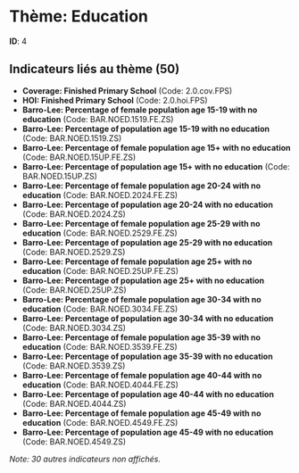 # Thème: Education

**ID**: 4

## Indicateurs liés au thème (50)

- **Coverage: Finished Primary School** (Code: 2.0.cov.FPS)
- **HOI: Finished Primary School** (Code: 2.0.hoi.FPS)
- **Barro-Lee: Percentage of female population age 15-19 with no education** (Code: BAR.NOED.1519.FE.ZS)
- **Barro-Lee: Percentage of population age 15-19 with no education** (Code: BAR.NOED.1519.ZS)
- **Barro-Lee: Percentage of female population age 15+ with no education** (Code: BAR.NOED.15UP.FE.ZS)
- **Barro-Lee: Percentage of population age 15+ with no education** (Code: BAR.NOED.15UP.ZS)
- **Barro-Lee: Percentage of female population age 20-24 with no education** (Code: BAR.NOED.2024.FE.ZS)
- **Barro-Lee: Percentage of population age 20-24 with no education** (Code: BAR.NOED.2024.ZS)
- **Barro-Lee: Percentage of female population age 25-29 with no education** (Code: BAR.NOED.2529.FE.ZS)
- **Barro-Lee: Percentage of population age 25-29 with no education** (Code: BAR.NOED.2529.ZS)
- **Barro-Lee: Percentage of female population age 25+ with no education** (Code: BAR.NOED.25UP.FE.ZS)
- **Barro-Lee: Percentage of population age 25+ with no education** (Code: BAR.NOED.25UP.ZS)
- **Barro-Lee: Percentage of female population age 30-34 with no education** (Code: BAR.NOED.3034.FE.ZS)
- **Barro-Lee: Percentage of population age 30-34 with no education** (Code: BAR.NOED.3034.ZS)
- **Barro-Lee: Percentage of female population age 35-39 with no education** (Code: BAR.NOED.3539.FE.ZS)
- **Barro-Lee: Percentage of population age 35-39 with no education** (Code: BAR.NOED.3539.ZS)
- **Barro-Lee: Percentage of female population age 40-44 with no education** (Code: BAR.NOED.4044.FE.ZS)
- **Barro-Lee: Percentage of population age 40-44 with no education** (Code: BAR.NOED.4044.ZS)
- **Barro-Lee: Percentage of female population age 45-49 with no education** (Code: BAR.NOED.4549.FE.ZS)
- **Barro-Lee: Percentage of population age 45-49 with no education** (Code: BAR.NOED.4549.ZS)

*Note: 30 autres indicateurs non affichés.*
